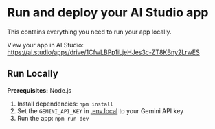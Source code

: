 # Run and deploy your AI Studio app

This contains everything you need to run your app locally.

View your app in AI Studio: https://ai.studio/apps/drive/1CfwLBPp1iLjeHJes3c-ZT8KBny2LrwES

## Run Locally

**Prerequisites:**  Node.js


1. Install dependencies:
   `npm install`
2. Set the `GEMINI_API_KEY` in [.env.local](.env.local) to your Gemini API key
3. Run the app:
   `npm run dev`

